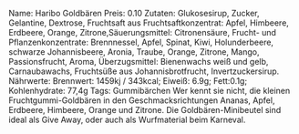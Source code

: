 Name: Haribo Goldbären
Preis: 0.10
Zutaten: Glukosesirup, Zucker, Gelantine, Dextrose, Fruchtsaft aus Fruchtsaftkonzentrat: Apfel, Himbeere, Erdbeere, Orange, Zitrone,Säuerungsmittel: Citronensäure, Frucht- und Pflanzenkonzentrate: Brennnessel, Apfel, Spinat, Kiwi, Holunderbeere, schwarze Johannisbeere, Aronia, Traube, Orange, Zitrone, Mango, Passionsfrucht, Aroma, Überzugsmittel: Bienenwachs weiß und gelb, Carnaubawachs, Fruchtsüße aus Johannisbrotfrucht, Invertzuckersirup. 
Nährwerte: Brennwert: 1459kj / 343kcal; Eiweiß: 6.9g; Fett:0.1g; Kohlenhydrate: 77,4g
Tags: Gummibärchen
Wer kennt sie nicht, die kleinen Fruchtgummi-Goldbären in den Geschmacksrichtungen Ananas, Apfel, Erdbeere, Himbeere, Orange und Zitrone. Die Goldbären-Minibeutel sind ideal als Give Away, oder auch als Wurfmaterial beim Karneval. 